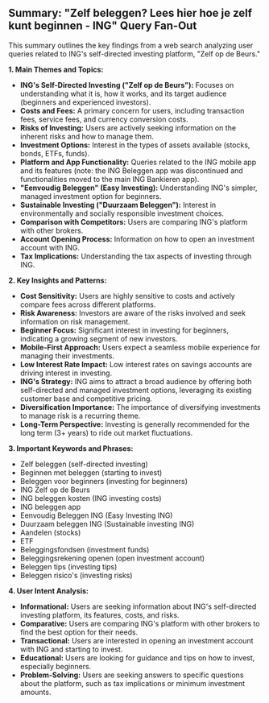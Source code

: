## Summary: "Zelf beleggen? Lees hier hoe je zelf kunt beginnen - ING" Query Fan-Out

This summary outlines the key findings from a web search analyzing user queries related to ING's self-directed investing platform, "Zelf op de Beurs."

**1. Main Themes and Topics:**

*   **ING's Self-Directed Investing ("Zelf op de Beurs"):**  Focuses on understanding what it is, how it works, and its target audience (beginners and experienced investors).
*   **Costs and Fees:**  A primary concern for users, including transaction fees, service fees, and currency conversion costs.
*   **Risks of Investing:**  Users are actively seeking information on the inherent risks and how to manage them.
*   **Investment Options:**  Interest in the types of assets available (stocks, bonds, ETFs, funds).
*   **Platform and App Functionality:**  Queries related to the ING mobile app and its features (note: the ING Beleggen app was discontinued and functionalities moved to the main ING Bankieren app).
*   **"Eenvoudig Beleggen" (Easy Investing):**  Understanding ING's simpler, managed investment option for beginners.
*   **Sustainable Investing ("Duurzaam Beleggen"):**  Interest in environmentally and socially responsible investment choices.
*   **Comparison with Competitors:**  Users are comparing ING's platform with other brokers.
*   **Account Opening Process:**  Information on how to open an investment account with ING.
*   **Tax Implications:**  Understanding the tax aspects of investing through ING.

**2. Key Insights and Patterns:**

*   **Cost Sensitivity:** Users are highly sensitive to costs and actively compare fees across different platforms.
*   **Risk Awareness:**  Investors are aware of the risks involved and seek information on risk management.
*   **Beginner Focus:**  Significant interest in investing for beginners, indicating a growing segment of new investors.
*   **Mobile-First Approach:**  Users expect a seamless mobile experience for managing their investments.
*   **Low Interest Rate Impact:** Low interest rates on savings accounts are driving interest in investing.
*   **ING's Strategy:** ING aims to attract a broad audience by offering both self-directed and managed investment options, leveraging its existing customer base and competitive pricing.
*   **Diversification Importance:** The importance of diversifying investments to manage risk is a recurring theme.
*   **Long-Term Perspective:** Investing is generally recommended for the long term (3+ years) to ride out market fluctuations.

**3. Important Keywords and Phrases:**

*   Zelf beleggen (self-directed investing)
*   Beginnen met beleggen (starting to invest)
*   Beleggen voor beginners (investing for beginners)
*   ING Zelf op de Beurs
*   ING beleggen kosten (ING investing costs)
*   ING beleggen app
*   Eenvoudig Beleggen ING (Easy Investing ING)
*   Duurzaam beleggen ING (Sustainable investing ING)
*   Aandelen (stocks)
*   ETF
*   Beleggingsfondsen (investment funds)
*   Beleggingsrekening openen (open investment account)
*   Beleggen tips (investing tips)
*   Beleggen risico's (investing risks)

**4. User Intent Analysis:**

*   **Informational:** Users are seeking information about ING's self-directed investing platform, its features, costs, and risks.
*   **Comparative:** Users are comparing ING's platform with other brokers to find the best option for their needs.
*   **Transactional:** Users are interested in opening an investment account with ING and starting to invest.
*   **Educational:** Users are looking for guidance and tips on how to invest, especially beginners.
*   **Problem-Solving:** Users are seeking answers to specific questions about the platform, such as tax implications or minimum investment amounts.